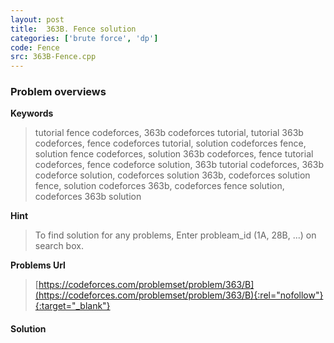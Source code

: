 ```yaml
---
layout: post
title:  363B. Fence solution
categories: ['brute force', 'dp']
code: Fence
src: 363B-Fence.cpp
---
```

### **Problem overviews**

**Keywords**
> tutorial fence codeforces, 363b codeforces tutorial, tutorial 363b codeforces, fence codeforces tutorial, solution codeforces fence, solution fence codeforces, solution 363b codeforces, fence tutorial codeforces, fence codeforce solution, 363b tutorial codeforces, 363b codeforce solution, codeforces solution 363b, codeforces solution fence, solution codeforces 363b, codeforces fence solution, codeforces 363b solution

**Hint**
> To find solution for any problems, Enter probleam_id (1A, 28B, ...) on search box. 

**Problems Url**
> [https://codeforces.com/problemset/problem/363/B](https://codeforces.com/problemset/problem/363/B){:rel="nofollow"}{:target="_blank"}

#### **Solution**



